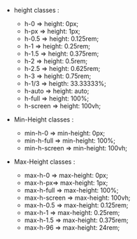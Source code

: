 * height classes :
    + h-0 => height: 0px;
    + h-px => height: 1px;
    + h-0.5 => height: 0.125rem;
    + h-1 => height: 0.25rem;
    + h-1.5 => height: 0.375rem;
    + h-2 => height: 0.5rem;
    + h-2.5 => height: 0.625rem;
    + h-3 => height: 0.75rem;
    + h-1/3 => heigth: 33.33333%;
    + h-auto => height: auto;
    + h-full => height: 100%;
    + h-screen => height: 100vh;

* Min-Height classes :
    + min-h-0 => min-height: 0px;
    + min-h-full => min-height: 100%;
    + min-h-screen => min-height: 100vh;


* Max-Height classes :
    + max-h-0 => max-height: 0px;
    + max-h-px=> max-height: 1px;
    + max-h-full => max-height: 100%;
    + max-h-screen => max-height: 100vh;
    + max-h-0.5   => max-height: 0.125rem;
    + max-h-1   => max-height: 0.25rem;
    + max-h-1.5   => max-height: 0.375rem;
    + max-h-96   => max-height: 24rem;